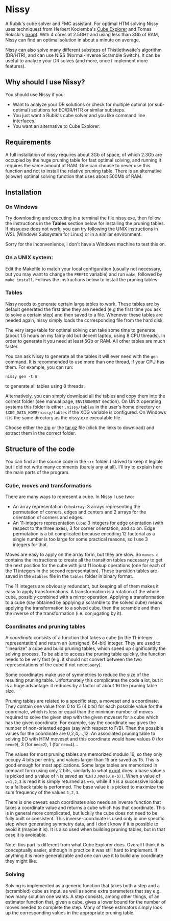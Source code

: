 # Nissy

A Rubik's cube solver and FMC assistant.
For optimal HTM solving Nissy uses techniquest from Herbert Kociemba's
[Cube Explorer](http://kociemba.org/cube.htm) and Tomas Rokicki's
[nxopt](https://github.com/rokicki/cube20src/blob/master/nxopt.md).
With 4 cores at 2.5GHz and using less than 3Gb of RAM, Nissy can find an
optimal solution in about a minute on average.

Nissy can also solve many different substeps of Thistlethwaite's algorithm
(DR/HTR), and can use NISS (Normal-Inverse Scramble Switch).
It can be useful to analyze your DR solves (and more, once I implement more features).

## Why should I use Nissy?

You should use Nissy if you:
* Want to analyze your DR solutions or check for multiple optimal (or sub-optimal)
solutions for EO/DR/HTR or similar substeps.
* You just want a Rubik's cube solver and you like command line interfaces.
* You want an alternative to Cube Explorer.

## Requirements

A full installation of nissy requires about 3Gb of space,
of which 2.3Gb are occupied by the huge pruning table for fast optimal solving,
and running it requires the same amount of RAM.
One can choose to never use this function and not to install the relative
pruning table. There is an alternative (slower)
optimal solving function that uses about 500Mb of RAM.

## Installation

### On Windows

Try downloading and executing in a terminal the file nissy.exe, then
follow the instructions in the **Tables** section below for
installing the pruning tables.
If nissy.exe does not work, you can try following the UNIX instructions
in WSL (Windows Subsystem for Linux) or in a similar environment.

Sorry for the inconvenience, I don't have a Windows machine to test this on.

### On a UNIX system:

Edit the Makefile to match your local configuration (usually not necessary, but you
may want to change the `PREFIX` variable) and run `make`, followed by `make install`.
Follows the instructions below to install the pruning tables.

### Tables
Nissy needs to generate certain large tables to work. These tables are by default
generated the first time they are needed (e.g the first time you ask to solve a
certain step) and then saved to a file. Whenever these tables are needed again,
nissy simply loads the corresponding file from the hard disk.

The very large table for optimal solving can take some time to generate
(about 1.5 hours on my fairly old but decent laptop, using 8 CPU threads).
In order to generate it you need at least 5Gb or RAM.
All other tables are much faster.

You can ask Nissy to generate all the tables it will ever need with the `gen`
command. It is recommended to use more than one thread, if your CPU has them.
For example, you can run:

```
nissy gen -t 8
```

to generate all tables using 8 threads.

Alternatively, you can simply download all the tables and copy them into the
correct folder (see manual page, `ENVIRONMENT` section). On UNIX operating
systems this folder is either `.nissy/tables` in the user's home directory or
`$XDG_DATA_HOME/nissy/tables` if the XDG variable is configured. On Windows
it is the same directory as the nissy.exe executable file.

Choose either the
[zip](https://math.uni.lu/tronto/nissy/nissy-tables-2.0.zip)
or the
[tar.gz](https://math.uni.lu/tronto/nissy/nissy-tables-2.0.tar.gz)
file (click the links to download) and
extract them in the correct folder.

## Structure of the code

You can find all the source code in the `src` folder.
I strived to keep it legible but I did not write many comments (barely any at all).
I'll try to explain here the main parts of the program.

### Cube, moves and transformations

There are many ways to represent a cube. In Nissy I use two:
* An array representation `CubeArray`: 3 arrays representing the permutation
of corners, edges and centers and 2 arrays for the orientation of corners and edges.
* An 11-integers representation `Cube`: 3 integers for edge orientation (with respect
to the three axes), 3 for corner orientation, and so on. Edge permutation is a bit
complicated because encoding 12 factorial as a single number is too large for some
practical reasons, so I use 3 integers for that.

Moves are easy to apply on the array form, but they are slow. So `moves.c`
contains the instructions to create all the transition tables necessary
to get the next position for the cube with just 11 lookup operations
(one for each of the 11 integers in the second representation).
These transition tables are saved in the `mtables` file in the
`tables` folder in binary format.

The 11 integers are obviously redundant, but keeping all of them makes it easy
to apply transformations. A transformation is a rotation of the whole cube, possibly
combined with a mirror operation. Applying a transformation to a cube (say obtained
by applying a scramble to the solved cube) means applying the transformation to a
solved cube, then the scramble and then the inverse of the transformation
(i.e. conjugating by it).

### Coordinates and pruning tables

A *coordinate* consists of a function that takes a cube (in the 11-integer
representation) and return an (unsigned, 64-bit) integer. They are used
to "linearize" a cube and build pruning tables, which speed up significantly the
solving process. To be able to access the pruning table quickly, the function
needs to be very fast (e.g. it should not convert between the two representations
of the cube if not necessary).

Some coordinates make use of symmetries to reduce the size of the resulting
pruning table. Unfortunately this complicates the code a lot, but it is a huge
advantage: it reduces by a factor of about 16 the pruning table size.

Pruning tables are related to a specific step, a moveset and a coordinate. They
contain one value from 0 to 15 (4 bits) for each possible value for the coordinate,
which is less or equal than the minimum number of moves required to solve the
given step with the given moveset for a cube which has the given coordinate. For example,
say the coordinate `neo` gives the number of non-oriented edges (say with respect to
F/B). Then the possible values for the coordinate are 0,2,4,...,12. An associated
pruning table to solving EO with HTM moveset and this coordinate would have values 0
(for `neo=0`), 3 (for `neo=2`), 1 (for `neo=4`)...

The values for most pruning tables are memorized modulo 16, so they only occupy
4 bits per entry, and values larger than 15 are saved as 15. This is good enough
for most applications.
Some large tables are memorized in compact form using only 2 bits, similarly
to what [nxopt](https://github.com/rokicki/cube20src/blob/master/nxopt.md) does:
a base value `b` is picked and a value of `n` is saved as `MIN(3,MAX(0,n-b))`.
When a value of `v=1,2,3` is read it is simply returned as `v+b`, while if
`0` is a successive lookup to a fallback table is performed. The base value `b`
is picked to maximize the sum frequency of the values `1,2,3`.

There is one caveat: each coordinates also needs an inverse function that takes a
coordinate value and returns a cube which has that coordinate. This is in general
more complicated, but luckily the cube does not need to be fully built or consistent.
This inverse-coordinate is used only in one specific step when generating symmetry
data, and I don't know if it is possible to avoid it (maybe it is). It is also used
when building pruning tables, but in that case it is avoidable.

Note: this part is different from what Cube Explorer does. Overall I think it is
conceptually easier, although in practice it was still hard to implement.
If anything it is more generalizable and one can use it to build any coordinate
they might like.

### Solving

Solving is implemented as a generic function that takes both a step and
a (scrambled) cube as input, as well as some extra parameters that say e.g.
how many solution one wants. A step consists, among other things, of
an estimator function that, given a cube, gives a lower bound for the number
of moves needed to complete the step. Many of these estimators simply
look up the corresponding values in the appropriate pruning table.


